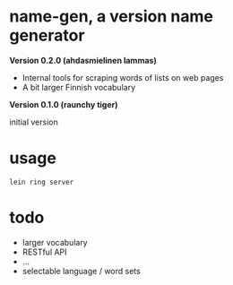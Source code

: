 name-gen, a version name generator
==================================

**Version 0.2.0 (ahdasmielinen lammas)**

* Internal tools for scraping words of lists on web pages
* A bit larger Finnish vocabulary

**Version 0.1.0 (raunchy tiger)**

initial version

usage
=====

`lein ring server`

todo
====
* larger vocabulary
* RESTful API
* ...
* selectable language / word sets


